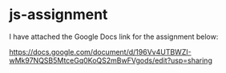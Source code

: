 # js-assignment

I have attached the Google Docs link for the assignment below:

https://docs.google.com/document/d/196Vv4UTBWZI-wMk97NQSB5MtceGq0KoQS2mBwFVgods/edit?usp=sharing

